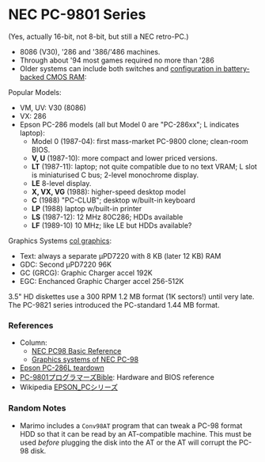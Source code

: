 NEC PC-9801 Series
==================

(Yes, actually 16-bit, not 8-bit, but still a NEC retro-PC.)

- 8086 (V30), '286 and '386/'486 machines.
- Through about '94 most games required no more than '286
- Older systems can include both switches and [configuration in
  battery-backed CMOS RAM][cmos]:

Popular Models:
- VM, UV: V30 (8086)
- VX: 286
- Epson PC-286 models (all but Model 0 are "PC-286xx"; L indicates laptop):
  - Model 0 (1987-04): first mass-market PC-9800 clone; clean-room BIOS.
  - __V, U__ (1987-10): more compact and lower priced versions.
  - __LT__ (1987-11): laptop; not quite compatible due to no text VRAM;
           L slot is miniaturised C bus; 2-level monochrome display.
  - __LE__ 8-level display.
  - __X, VX, VG__ (1988): higher-speed desktop model
  - __C__ (1988) "PC-CLUB"; desktop w/built-in keyboard
  - __LP__ (1988) laptop w/built-in printer
  - __LS__ (1987-12): 12 MHz 80C286; HDDs available
  - __LF__ (1989-10) 10 MHz; like LE but HDDs available?

Graphics Systems [col graphics]:
- Text: always a separate μPD7220 with 8 KB (later 12 KB) RAM
- GDC: Second μPD7220 96K
- GC (GRCG): Graphic Charger accel 192K
- EGC: Enchanced Graphic Charger accel 256-512K

3.5" HD diskettes use a 300 RPM 1.2 MB format (1K sectors!) until very late.
The PC-9821 series introduced the PC-standard 1.44 MB format.

### References

- Column:
  - [NEC PC98 Basic Reference][col index]
  - [Graphics systems of NEC PC-98][col graphics]
- [Epson PC-286L teardown][td286l]
- [PC-9801プログラマーズBible][bible]: Hardware and BIOS reference
- Wikipedia [EPSON_PCシリーズ][wj pc286]

### Random Notes

- Marimo includes a `Conv98AT` program that can tweak a PC-98 format HDD so
  that it can be read by an AT-compatible machine. This must be used
  _before_ plugging the disk into the AT or the AT will corrupt the PC-98
  disk.



<!-------------------------------------------------------------------->
[bible]: https://archive.org/details/PC9801Bible/mode/1up
[cmos]: https://radioc.web.fc2.com/column/pc98bas/pc98memsw_en.htm
[col graphics]: http://radioc.web.fc2.com/column/pc98bas/pc98disphw_en.htm
[col index]: https://radioc.web.fc2.com/column/pc98bas/index_en.htm
[td286l]: http://www.faithrives.com/tips/stocks/tips0004.html
[wj pc286]: https://ja.wikipedia.org/wiki/EPSON_PCシリーズ
